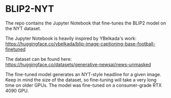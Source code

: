 # BLIP2-NYT
The repo contains the Jupyter Notebook that fine-tunes the BLIP2 model on the NYT dataset.

The Jupyter Notebook is heavily inspired by YBelkada's work: 
https://huggingface.co/ybelkada/blip-image-captioning-base-football-finetuned

The dataset can be found here:
https://huggingface.co/datasets/generative-newsai/news-unmasked

The fine-tuned model generates an NYT-style headline for a given image. Keep in mind the size of the dataset, so fine-tuning will take a very long time on older GPUs. The model was fine-tuned on a consumer-grade RTX 4090 GPU.

